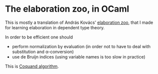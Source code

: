 # The elaboration zoo, in OCaml

This is mostly a translation of András Kovács' [elaboration zoo](https://github.com/AndrasKovacs/elaboration-zoo), that I made for learning elaboration in dependent type theory.

In order to be efficient one should

- perform normalization by evaluation (in order not to have to deal with substitution and α-conversion)
- use de Bruijn indices (using variable names is too slow in practice)

This is [Coquand algorithm](https://www.sciencedirect.com/science/article/pii/0167642395000216).
